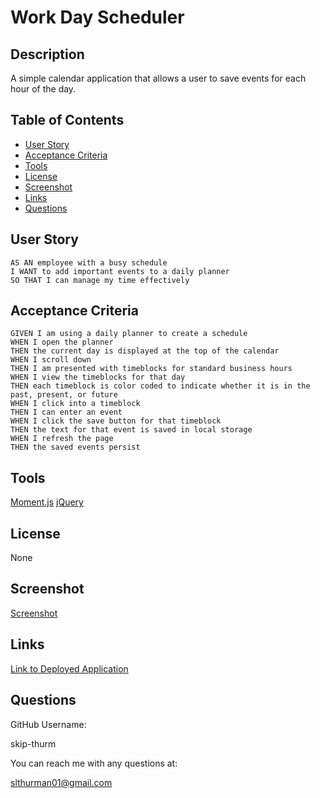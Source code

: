 # Work Day Scheduler

## Description
  
A simple calendar application that allows a user to save events for each hour of the day.

## Table of Contents
- [User Story](#user-story)
- [Acceptance Criteria](#acceptance-criteria)
- [Tools](#tools)
- [License](#license)
- [Screenshot](#screenshot)
- [Links](#links)
- [Questions](#questions)
  
## User Story

```
AS AN employee with a busy schedule
I WANT to add important events to a daily planner
SO THAT I can manage my time effectively
```

## Acceptance Criteria

```
GIVEN I am using a daily planner to create a schedule
WHEN I open the planner
THEN the current day is displayed at the top of the calendar
WHEN I scroll down
THEN I am presented with timeblocks for standard business hours
WHEN I view the timeblocks for that day
THEN each timeblock is color coded to indicate whether it is in the past, present, or future
WHEN I click into a timeblock
THEN I can enter an event
WHEN I click the save button for that timeblock
THEN the text for that event is saved in local storage
WHEN I refresh the page
THEN the saved events persist
```

## Tools

[Moment.js](https://momentjs.com/)
[jQuery](https://jquery.com/)
  
## License
  
None

## Screenshot

[Screenshot](Develop/Assets/screenshot.jpeg)

## Links

<a href="https://github.com/skip-thurm/work-day-scheduler">Link to Deployed Application</a>
  
## Questions

GitHub Username:

skip-thurm

You can reach me with any questions at:

slthurman01@gmail.com